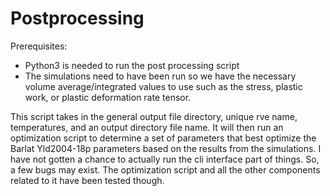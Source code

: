 # Postprocessing

Prerequisites:
- Python3 is needed to run the post processing script
- The simulations need to have been run so we have the necessary volume average/integrated values to use such as the stress, plastic work, or plastic deformation rate tensor.

This script takes in the general output file directory, unique rve name, temperatures, and an output directory file name. It will then run an optimization script to determine a set of parameters that best optimize the Barlat Yld2004-18p parameters based on the results from the simulations. I have not gotten a chance to actually run the cli interface part of things. So, a few bugs may exist. The optimization script and all the other components related to it have been tested though.